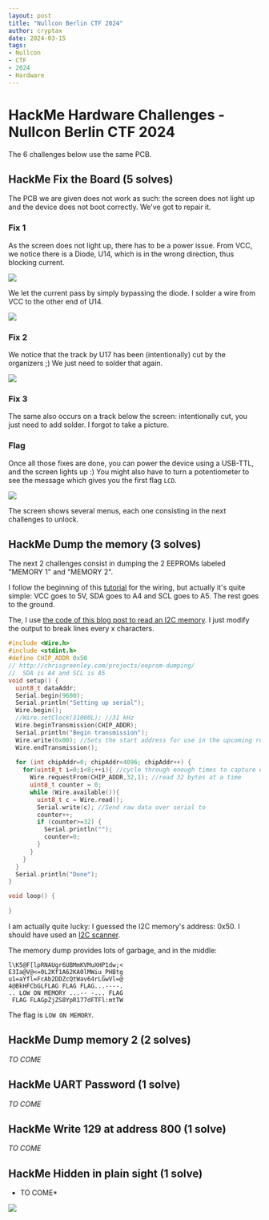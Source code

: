 ```yaml
---
layout: post
title: "Nullcon Berlin CTF 2024"
author: cryptax
date: 2024-03-15
tags:
- Nullcon
- CTF
- 2024
- Hardware
---
```


# HackMe Hardware Challenges - Nullcon Berlin CTF 2024

The 6 challenges below use the same PCB.

## HackMe Fix the Board (5 solves)

The PCB we are given does not work as such: the screen does not light up and the device does not boot correctly. We've got to repair it.

### Fix 1

As the screen does not light up, there has to be a power issue. From VCC, we notice there is a Diode, U14, which is in the wrong direction, thus blocking current.

![](/images/nullcon24-tofix1.png)

We let the current pass by simply bypassing the diode. I solder a wire from VCC to the other end of U14.

![](/images/nullcon24-fixed1.png)

### Fix 2

We notice that the track by U17 has been (intentionally) cut by the organizers ;)
We just need to solder that again.

![](/images/nullcon24-tofix2.png)

### Fix 3

The same also occurs on a track below the screen: intentionally cut, you just need to add solder. I forgot to take a picture.

### Flag

Once all those fixes are done, you can power the device using a USB-TTL, and the screen lights up :) You might also have to turn a potentiometer to see the message which gives you the first flag `LCD`.

![](/images/nullcon24-contrast.png)

The screen shows several menus, each one consisting in the next challenges to unlock.

## HackMe Dump the memory (3 solves)

The next 2 challenges consist in dumping the 2 EEPROMs labeled "MEMORY 1" and "MEMORY 2".

I follow the beginning of this [tutorial](https://www.youtube.com/watch?v=M4-1FqxVJjw) for the wiring, but actually it's quite simple: VCC goes to 5V, SDA goes to A4 and SCL goes to A5. The rest goes to the ground.

The, I use [the code of this blog post to read an I2C memory](http://chrisgreenley.com/projects/eeprom-dumping/). I just modify the output to break lines every x characters.

```c
#include <Wire.h>
#include <stdint.h>
#define CHIP_ADDR 0x50
// http://chrisgreenley.com/projects/eeprom-dumping/
//  SDA is A4 and SCL is A5
void setup() {
  uint8_t dataAddr;
  Serial.begin(9600);
  Serial.println("Setting up serial");
  Wire.begin();
  //Wire.setClock(31000L); //31 kHz
  Wire.beginTransmission(CHIP_ADDR);
  Serial.println("Begin transmission");
  Wire.write(0x00); //Sets the start address for use in the upcoming reads
  Wire.endTransmission();
  
  for (int chipAddr=0; chipAddr<4096; chipAddr++) { 
    for(uint8_t i=0;i<8;++i){ //cycle through enough times to capture entire EEPROM
      Wire.requestFrom(CHIP_ADDR,32,1); //read 32 bytes at a time
      uint8_t counter = 0;
      while (Wire.available()){
        uint8_t c = Wire.read();
        Serial.write(c); //Send raw data over serial to 
        counter++;
        if (counter>=32) {
          Serial.println("");
          counter=0;
        }
      }
    }
  }
  Serial.println("Done");
}

void loop() {
  
}
```

I am actually quite lucky: I guessed the I2C memory's address: 0x50. I should have used an [I2C scanner](https://playground.arduino.cc/Main/I2cScanner/).

The memory dump provides lots of garbage, and in the middle:

```
l\K5@F[lpRNAUgr6UBMmKVMuXHP1dw;<
E3Ia@V@<=0L2Kf1A62KA0lMWiu_PHBtg
u1=aYfl=FcAb2DDZcQtWav64rLGwVl=@
4@BkHFCbGLFLAG FLAG FLAG...----.
.. LOW ON MEMORY ...-- -... FLAG
 FLAG FLAGpZjZS8YpR177dFTFl:mtTW
```

The flag is `LOW ON MEMORY`.


## HackMe Dump memory 2 (2 solves)

*TO COME*

## HackMe UART Password (1 solve)

*TO COME*

## HackMe Write 129 at address 800 (1 solve)

*TO COME*

## HackMe Hidden in plain sight (1 solve)

* TO COME*

![](/images/nullcon24-hiddeninplain.png)

